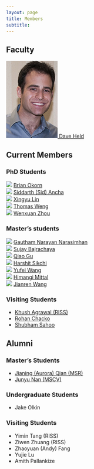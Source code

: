 ```yaml
---
layout: page
title: Members
subtitle: 
---
```


<div class="row">
    <div class="col-lg-8 col-lg-offset-2 col-md-10 col-md-offset-1">
      <h2 id="faculty">Faculty</h2>
<div class="container-fluid">
	<div class="row">
		<div class="col-md-4 text-center col-xs-4">
			<a href="https://davheld.github.io">
				<img class="img-responsive" src="/img/members/daveheld.jpg" alt="Dave Held">
				Dave Held
			</a>
		</div>
	</div>
</div>

<h2 id="current-members">Current Members</h2>

<!-- <h3 id="postdoctoral-scholars">Postdoctoral Scholars</h3>
<div class="container-fluid">
	<div class="row">
		<div class="col-md-3 text-center">
			<a href="https://www.tescafitzgerald.com/">
			<img class="img-responsive img-circle" src="/img/members/tesca.jpg" alt="Tesca Fitzgerald">
			Tesca Fitzgerald</a>
		</div>
	</div>
</div> -->

<h3 id="phd-students">PhD Students</h3>
<div class="container-fluid">
	<div class="row">
		<div class="col-md-3 text-center col-xs-3">
			<img class="img-responsive" src="https://www.ri.cmu.edu/wp-content/uploads/2016/12/okorn_brian_2019.jpg">
			<a href="https://www.ri.cmu.edu/ri-people/brian-e-okorn/">
				Brian Okorn
			</a>
		</div>
		<div class="col-md-3 text-center col-xs-3">
			<img class="img-responsive" src="https://www.ri.cmu.edu/wp-content/uploads/2017/05/nophoto_faceboard_white.jpg">
			<a href="https://scholar.google.com/citations?user=H8e3R2JADJEC&hl=en">
				Siddarth (Sid) Ancha
			</a>
		</div>
		<div class="col-md-3 text-center col-xs-3">
			<img class="img-responsive" src="https://www.ri.cmu.edu/wp-content/uploads/2018/01/Xingyu.Lin_-1.jpg">
			<a href="https://xingyu-lin.github.io/">
				Xingyu Lin
			</a>
		</div>
		<div class="col-md-3 text-center col-xs-3">
			<img class="img-responsive" src="https://www.ri.cmu.edu/wp-content/uploads/2017/04/weng_thomas_2018.jpg">
			<a href="https://www.thomasweng.com">
				Thomas Weng
			</a>
		</div>
	</div>
	<div class="row">
		<div class="col-md-3 text-center col-xs-3">
			<img class="img-responsive" src="https://www.ri.cmu.edu/wp-content/uploads/2017/07/zhou_wenxuan_2019_1.jpg">
			<a href="https://www.ri.cmu.edu/ri-people/wenxuan-zhou/">
				Wenxuan Zhou
			</a>
		</div>
	</div>
</div>

<h3 id="masters-students">Master’s students</h3>
<div class="container-fluid">
	<div class="row">
		<div class="col-md-3 text-center col-xs-3">
			<img class="img-responsive" src="https://www.ri.cmu.edu/wp-content/uploads/2017/05/nophoto_faceboard_white.jpg">
			<a href="https://www.ri.cmu.edu/ri-people/gautham-narayan-narasimhan/">
				Gautham Narayan Narasimhan
			</a>
		</div>
		<div class="col-md-3 text-center col-xs-3">
			<img class="img-responsive" src="https://www.ri.cmu.edu/wp-content/uploads/2019/08/bajracharya_sujay_2019_2.jpg">
			<a href="https://www.ri.cmu.edu/ri-people/sujay-bajracharya/">
				Sujay Bajrachaya
			</a>
		</div>
		<div class="col-md-3 text-center col-xs-3">
			<img class="img-responsive" src="https://www.ri.cmu.edu/wp-content/uploads/2019/08/gu_qiao_2019_1.jpg">
			<a href="https://www.ri.cmu.edu/ri-people/qiao-gu/">
				Qiao Gu
			</a>
		</div>
		<div class="col-md-3 text-center col-xs-3">
			<img class="img-responsive" src="https://www.ri.cmu.edu/wp-content/uploads/2017/05/nophoto_faceboard_white.jpg">
			<a href="https://hari-sikchi.github.io/">
				Harshit Sikchi
			</a>
		</div>
	</div>
	<div class="row">
		<div class="col-md-3 text-center col-xs-3">
			<img class="img-responsive" src="https://www.ri.cmu.edu/wp-content/uploads/2017/05/nophoto_faceboard_white.jpg">
			<a href="https://yufeiwang63.github.io/">
				Yufei Wang
			</a>
		</div>
		<div class="col-md-3 text-center col-xs-3">
			<img class="img-responsive" src="https://www.ri.cmu.edu/wp-content/uploads/2017/05/nophoto_faceboard_white.jpg">
			<a href="https://www.ri.cmu.edu/ri-people/himangi-mittal/">
				Himangi Mittal
			</a>
		</div>
		<div class="col-md-3 text-center col-xs-3">
			<img class="img-responsive" src="https://www.ri.cmu.edu/wp-content/uploads/2017/05/nophoto_faceboard_white.jpg">
			<a href="https://jianrenw.github.io/">
				Jianren Wang
			</a>
		</div>
	</div>
</div>

<!-- <h3 id="undergraduate-students">Undergraduate students</h3>
<ul>
</ul>
</div> -->

<h3 id="visiting-students">Visiting Students</h3>
<ul>
  <li><a href="https://khush3.github.io/">Khush Agrawal (RISS)</a></li>
  <li><a href="https://rohanchacko.github.io/">Rohan Chacko</a></li>
  <li><a href="https://www.scs.cmu.edu/directory/ssahoo2">Shubham Sahoo</a></li>
</ul>

<h2 id="alumni">Alumni</h2>

<h3 id="masters-students-1">Master’s Students</h3>
<ul>
  <li><a href="https://www.ri.cmu.edu/ri-people/jianing-qian/">Jianing (Aurora) Qian (MSR)</a></li>
  <li><a href="https://www.ri.cmu.edu/ri-people/junyu-nan/">Junyu Nan (MSCV)</a></li>
</ul>

<h3 id="undergraduate-students-1">Undergraduate Students</h3>
<ul>
  <li>Jake Olkin</li>
</ul>

<h3 id="visting-students">Visiting Students</h3>
<ul>
  <li>Yimin Tang (RISS)</li>
  <li>Ziwen Zhuang (RISS)</li>
  <li>Zhaoyuan (Andy) Fang</li>
  <li>Yujie Lu</li>
  <li>Amith Pallankize</li>
</ul>

<!-- <h2 id="collaborators">Collaborators</h2> -->
<!-- <ul>
  <li><a href="https://www.cs.cmu.edu/~astein/">Aaron Steinfeld</a></li>
  <li><a href="https://www.cs.cmu.edu/~kkitani/">Kris Kitani</a></li>
  <li><a href="http://www.lauravherlant.com/">Laura Herlant</a></li>
</ul> -->

</div>
</div>